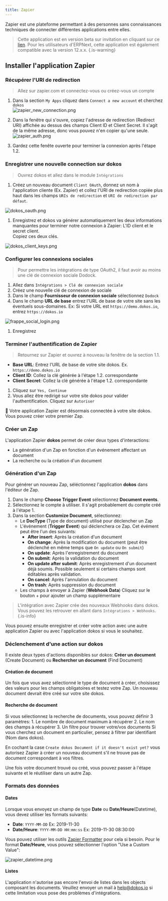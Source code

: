 ```yaml
---
title: Zapier
---
```


Zapier est une plateforme permettant à des personnes sans connaissances techniques de connecter différentes applications entre elles.


> Cette application est en version beta sur invitation en cliquant sur ce [lien](https://zapier.com/developer/public-invite/33806/ce6c67ecce01c7125330cee32bd60910/).
> Pour les utilisateurs d'ERPNext, cette application est également compatible avec la version 12.x.x.
{.is-warning}


## Installer l'application Zapier

### Récupérer l'URI de redirection

> Allez sur zapier.com et connectez-vous ou créez-vous un compte

1. Dans la section `My Apps` cliquez dans `Connect a new account` et cherchez `dokos`  
![zapier_new_connection.png](/integrations/zapier/zapier_new_connection.png)

1. Dans la fenêtre qui s'ouvre, copiez l'adresse de redirection (Redirect URI) affichée au dessus des champs Client ID et Client Secret.
   Il s'agit de la même adresse, donc vous pouvez n'en copier qu'une seule.  
![zapier_auth.png](/integrations/zapier/zapier_auth.png)

1. Gardez cette fenête ouverte pour terminer la connexion après l'étape 1.2.

### Enregistrer une nouvelle connection sur dokos

> Ouvrez dokos et allez dans le module `Intégrations`

1. Créez un nouveau document `Client OAuth`, donnez un nom à l'application cliente (Ex. Zapier) et collez l'URI de redirection copiée plus haut dans les champs `URIs de redirection` et `URI de redirection par défaut`.  

![dokos_oauth.png](/integrations/zapier/dokos_oauth.png)

1. Enregistrez et dokos va générer automatiquement les deux informations manquantes pour terminer notre connexion à Zapier: L'ID client et le secret client.  
Copiez ces deux clés.  

![dokos_client_keys.png](/integrations/zapier/dokos_client_keys.png)

### Configurer les connexions sociales

> Pour permettre les intégrations de type OAuth2, il faut avoir au moins une clé de connexion sociale Dodock.

1. Allez dans `Intégrations > Clé de connexion sociale`
1. Créez une nouvelle clé de connexion de sociale
1. Dans le champ **Fournisseur de connexion sociale** sélectionnez `Dodock`
1. Dans le champ **URL de base** entrez l'URL de base de votre site sans les éventuels sous-domaines.
   Ex: Si votre URL est `https://demo.dokos.io`, entrez `https://dokos.io`  

![frappe_social_login.png](/integrations/zapier/frappe_social_login.png)

1. Enregistrez

### Terminer l'authentification de Zapier

> Retournez sur Zapier et ouvrez à nouveau la fenêtre de la section 1.1.  

- **Base URL**: Entrez l'URL de base de votre site dokos. Ex. `https://demo.dokos.io`
- **Client ID**: Collez la clé générée à l'étape 1.2. correspondante
- **Client Secret**: Collez la clé générée à l'étape 1.2. correspondante

1. Cliquez sur `Yes, Continue`
1. Vous allez être redirigé sur votre site dokos pour valider l'authentification. Cliquez sur `Autoriser`

:tada: Votre application Zapier est désormais connectée à votre site dokos.  
Vous pouvez créer votre premier Zap. 

### Créer un Zap

L'application Zapier **dokos** permet de créer deux types d'interactions:

- La génération d'un Zap en fonction d'un événement affectant un document
- La recherche ou la création d'un document


### Génération d'un Zap

Pour générer un nouveau Zap, séléctionnez l'application **dokos** dans l'éditeur de Zap.

1. Dans le champ **Choose Trigger Event** sélectionnez **Document events**.
1. Sélectionnez le compte à utiliser. Il s'agit probablement du compte créé à l'étape 1.
1. Dans la section **Customize Document**, sélectionnez:
    - Le **DocType** (Type de document) utilisé pour déclencher un Zap
    - L'événement (**Trigger Event**) qui déclenchera ce Zap.
    Cet évément peut être l'un des suivants:
        - **After insert**: Après la création d'un document
        - **On change**: Après la modification du document (peut être déclenché en même temps que `On update` ou `On submit`)
        - **On update**: Après l'enregistrement du document
        - **On submit**: Après la validation du document
        - **On update after submit**: Après enregistrement d'un document déjà soumis. Possible seulement si certains champs sont éditables après validation.
        - **On cancel**: Après l'annulation du document
        - **On trash**: Après suppression du document
    - Les champs à envoyer à Zapier (**Webhook Data**)
      Cliquez sur le bouton + pour ajouter un champ supplémentaire

> L'intégration avec Zapier crée des nouveaux Webhooks dans dokos.  
> Vous pouvez les retrouver en allant dans `Intégrations > Webhooks`.
{.is-info}


Vous pouvez ensuite enregistrer et créer votre action avec une autre application Zapier ou avec l'application dokos si vous le souhaitez.

### Déclenchement d'une action sur dokos

Il existe deux types d'actions disponibles sur dokos: **Créer un document** (Create Document) ou **Rechercher un document** (Find Document)

#### Création de document

Un fois que vous avez sélectionné le type de document à créer, choisissez des valeurs pour les champs obligatoires et testez votre Zap.
Un nouveau document devrait être créé sur votre site dokos.

#### Recherche de document

Si vous sélectionnez la recherche de documents, vous pouvez définir 3 paramètres:
    1. Le nombre de document maximum à récupérer
    2. Le nom des champs à récupérer
    3. Un filtre pour trouver votre/vos documents
       Si vous cherchez un document en particulier, pensez à filtrer par identifiant (Nom dans dokos).


En cochant la case `Create dokos Document if it doesn't exist yet?` vous autorisez Zapier à créer un nouveau document s'il ne trouve pas de document correspondant à vos filtres.

Une fois votre document trouvé ou créé, vous pouvez passer à l'étape suivante et le réutiliser dans un autre Zap.

### Formats des données

#### Dates
Lorsque vous envoyez un champ de type **Date** ou **Date/Heure**(Datetime), vous devez utiliser les formats suivants:

- **Date**: `YYYY-MM-DD`
  Ex: 2019-11-30
- **Date/Heure**: `YYYY-MM-DD HH:mm:ss`
  Ex: 2019-11-30 08:30:00

Vous pouvez utiliser les outils [Zapier Formatter](https://zapier.com/help/create/format/modify-date-formats-in-zaps) pour cela si besoin.
Pour le format **Date/Heure**, vous pouvez sélectionner l'option "Use a Custom Value":  

![zapier_datetime.png](/integrations/zapier/zapier_datetime.png)  

#### Listes

L'application n'autorise pas encore l'envoi de listes dans les objects composant les documents.
Veuillez envoyer un mail à [help@dokos.io](mailto=help@dokos.io) si cette limitation vous pose des problèmes d'intégrations.

